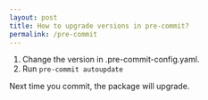 ```yaml
---
layout: post
title: How to upgrade versions in pre-commit?
permalink: /pre-commit
---
```


1. Change the version in .pre-commit-config.yaml.
2. Run `pre-commit autoupdate`

Next time you commit, the package will upgrade.
